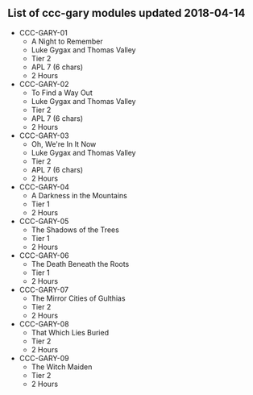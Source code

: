 ## List of ccc-gary modules updated 2018-04-14
* CCC-GARY-01
  * A Night to Remember
  * Luke Gygax and Thomas Valley
  * Tier 2
  * APL 7 (6 chars)
  * 2 Hours
* CCC-GARY-02
  * To Find a Way Out
  * Luke Gygax and Thomas Valley
  * Tier 2
  * APL 7 (6 chars)
  * 2 Hours
* CCC-GARY-03
  * Oh, We're In It Now
  * Luke Gygax and Thomas Valley
  * Tier 2
  * APL 7 (6 chars)
  * 2 Hours
* CCC-GARY-04
  * A Darkness in the Mountains
  * Tier 1
  * 2 Hours
* CCC-GARY-05
  * The Shadows of the Trees
  * Tier 1
  * 2 Hours
* CCC-GARY-06
  * The Death Beneath the Roots
  * Tier 1
  * 2 Hours
* CCC-GARY-07
  * The Mirror Cities of Gulthias
  * Tier 2
  * 2 Hours
* CCC-GARY-08
  * That Which Lies Buried
  * Tier 2
  * 2 Hours
* CCC-GARY-09
  * The Witch Maiden
  * Tier 2
  * 2 Hours
